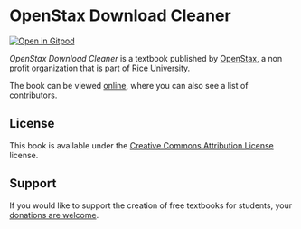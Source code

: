 # OpenStax Download Cleaner

[![Open in Gitpod](https://gitpod.io/button/open-in-gitpod.svg)](https://gitpod.io/from-referrer/)

_OpenStax Download Cleaner_ is a textbook published by [OpenStax](https://openstax.org/), a non profit organization that is part of [Rice University](https://www.rice.edu/).

The book can be viewed [online](https://github.com/cnx-user-books/cnxbook-openstax-download-cleaner/releases/latest), where you can also see a list of contributors.

## License
This book is available under the [Creative Commons Attribution License](./LICENSE) license.

## Support
If you would like to support the creation of free textbooks for students, your [donations are welcome](https://riceconnect.rice.edu/donation/support-openstax-banner).
